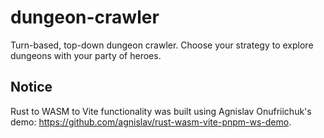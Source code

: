 # dungeon-crawler
Turn-based, top-down dungeon crawler. Choose your strategy to explore dungeons with your party of heroes.

## Notice
Rust to WASM to Vite functionality was built using Agnislav Onufriichuk's demo: https://github.com/agnislav/rust-wasm-vite-pnpm-ws-demo.
